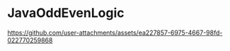 # JavaOddEvenLogic



https://github.com/user-attachments/assets/ea227857-6975-4667-98fd-022770259868

